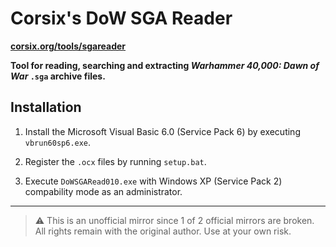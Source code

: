 # Corsix's DoW SGA Reader

[**corsix.org/tools/sgareader**](http://www.corsix.org/tools/sgareader.php)

**Tool for reading, searching and extracting _Warhammer 40,000: Dawn of War_ `.sga` archive files.**

## Installation

1. Install the Microsoft Visual Basic 6.0 (Service Pack 6) by executing `vbrun60sp6.exe`.

2. Register the `.ocx` files by running `setup.bat`.

3. Execute `DoWSGARead010.exe` with Windows XP (Service Pack 2) compability mode as an administrator.

----------

> ⚠️ This is an unofficial mirror since 1 of 2 official mirrors are broken. All rights remain with the original author. Use at your own risk.
